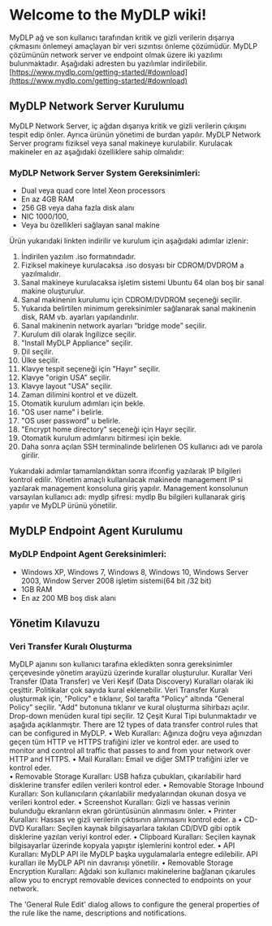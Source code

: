 # Welcome to the MyDLP wiki!
MyDLP ağ ve son kullanıcı tarafından kritik ve gizli verilerin dışarıya çıkmasını önlemeyi amaçlayan bir veri sızıntısı önleme çözümüdür. 
MyDLP çözümünün network server ve endpoint olmak üzere iki yazılımı bulunmaktadır. Aşağıdaki adresten bu yazılımlar indirilebilir.[https://www.mydlp.com/getting-started/#download](https://www.mydlp.com/getting-started/#download)
## MyDLP Network Server Kurulumu
MyDLP Network Server, iç ağdan dışarıya kritik ve gizli verilerin çıkışını tespit edip önler. Ayrıca ürünün yönetimi de burdan yapılır. 
MyDLP Network Server programı fiziksel veya sanal makineye kurulabilir. Kurulacak makineler en az aşağıdaki özelliklere sahip olmalıdır:
### MyDLP Network Server System Gereksinimleri:
* Dual veya quad core Intel Xeon processors 
* En az 4GB RAM
* 256 GB veya daha fazla disk alanı
* NIC 1000/100,
* Veya bu özellikleri sağlayan sanal makine 

Ürün yukarıdaki linkten indirilir ve kurulum için aşağıdaki adımlar izlenir: 

1.	İndirilen yazılım .iso formatındadır. 
2.	Fiziksel makineye kurulacaksa .iso dosyası bir CDROM/DVDROM a yazılmalıdır.
3.	Sanal makineye kurulacaksa işletim sistemi Ubuntu 64 olan boş bir sanal makine oluşturulur. 
4.	Sanal makinenin kurulumu için CDROM/DVDROM seçeneği seçilir. 
5.	Yukarıda belirtilen minimum gereksinimler sağlanarak sanal makinenin disk, RAM vb. ayarları yapılandırılır.
6.	Sanal makinenin network ayarları “bridge mode” seçilir.
7.	Kurulum dili olarak İngilizce seçilir. 
8.	"Install MyDLP Appliance" seçilir. 
9.	Dil seçilir.
10.	Ülke seçilir.
11.	Klavye tespit seçeneği için "Hayır" seçilir. 
12.	Klavye "origin USA" seçilir.
13.	Klavye layout "USA" seçilir.
14.	Zaman dilimini kontrol et ve düzelt. 
15.	Otomatik kurulum adımları için bekle. 
16.	"OS user name" i belirle. 
17.	"OS user password" u belirle.
18.	"Encrypt home directory" seçeneği için Hayır seçilir.
19.	Otomatik kurulum adımlarını bitirmesi için bekle. 
20.	Daha sonra açılan SSH terminalinde belirlenen OS kullanıcı adı ve parola girilir.

Yukarıdaki adımlar tamamlandıktan sonra ifconfig yazılarak IP bilgileri kontrol edilir. 
Yönetim amaçlı kullanılacak makinede management IP si yazılarak management konsoluna giriş yapılır. 
Management konsolunun varsayılan kullanıcı adı: mydlp şifresi: mydlp Bu bilgileri kullanarak giriş yapılır ve MyDLP ürünü yönetilir. 

## MyDLP Endpoint Agent Kurulumu
### MyDLP Endpoint Agent Gereksinimleri:
* Windows XP, Windows 7, Windows 8, Windows 10, Windows Server 2003, Window Server 2008 işletim sistemi(64 bit /32 bit)
* 1GB RAM
* En az 200 MB boş disk alanı 

## Yönetim Kılavuzu
### Veri Transfer Kuralı Oluşturma
MyDLP ajanını son kullanıcı tarafına ekledikten sonra gereksinimler çerçevesinde yönetim arayüzü üzerinde kurallar oluşturulur. 
Kurallar Veri Transfer (Data Transfer) ve Veri Keşif (Data Discovery) Kuralları olarak iki çeşittir. Politikalar çok sayıda kural eklenebilir. 
Veri Transfer Kuralı oluşturmak için, "Policy" e tıklanır, Sol tarafta "Policy" altında "General Policy" seçilir. "Add" butonuna tıklanır ve kural oluşturma sihirbazı açılır. 
Drop-down menüden kural tipi seçilir. 
12 Çeşit Kural Tipi bulunmaktadır ve aşağıda açıklanmıştır.
There are 12 types of data transfer control rules that can be configured in MyDLP.
• Web Kuralları: Ağınıza doğru veya ağınızdan geçen tüm HTTP ve HTTPS trafiğini izler ve kontrol eder. are used to monitor and control all traffic that passes to and from your network over HTTP and HTTPS. 
• Mail Kuralları: Email ve diğer SMTP trafiğini izler ve kontrol eder.  
• Removable Storage Kuralları: USB hafıza çubukları, çıkarılabilir hard disklerine transfer edilen verileri kontrol eder. 
• Removable Storage Inbound Kuralları: Son kullanıcıların çıkarılabilir medyalarından okunan dosya ve verileri kontrol eder. 
• Screenshot Kuralları: Gizli ve hassas verinin bulunduğu ekranların ekran görüntüsünün alınmasını önler. 
• Printer Kuralları: Hassas ve gizli verilerin çıktısının alınmasını kontrol eder. a
• CD-DVD Kuralları: Seçilen kaynak bilgisayarlara takılan CD/DVD gibi optik disklerine yazılan veriyi kontrol eder.
• Clipboard Kuralları: Seçilen kaynak bilgisayarlar üzerinde kopyala yapıştır işlemlerini kontrol eder. 
• API Kuralları: MyDLP API ile MyDLP başka uygulamalarla entegre edilebilir. API kuralları ile MyDLP API nin davranışı yönetilir. 
• Removable Storage Encryption Kuralları: Ağdaki son kullanıcı makinelerine bağlanan çıkarules allow you to encrypt removable devices connected to endpoints on your network.

The 'General Rule Edit' dialog allows to configure the general properties of the rule like the name, descriptions and notifications.
